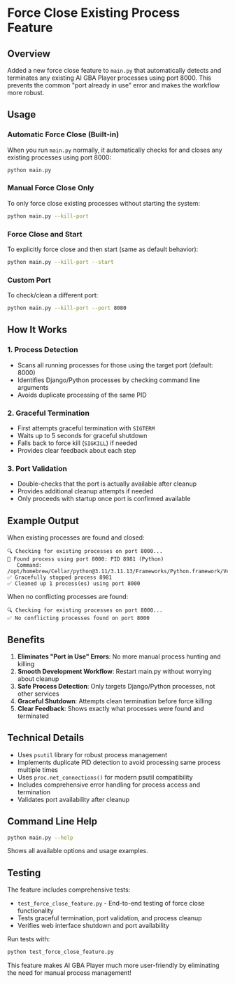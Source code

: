 # Force Close Existing Process Feature

## Overview
Added a new force close feature to `main.py` that automatically detects and terminates any existing AI GBA Player processes using port 8000. This prevents the common "port already in use" error and makes the workflow more robust.

## Usage

### Automatic Force Close (Built-in)
When you run `main.py` normally, it automatically checks for and closes any existing processes using port 8000:

```bash
python main.py
```

### Manual Force Close Only
To only force close existing processes without starting the system:

```bash
python main.py --kill-port
```

### Force Close and Start
To explicitly force close and then start (same as default behavior):

```bash
python main.py --kill-port --start
```

### Custom Port
To check/clean a different port:

```bash
python main.py --kill-port --port 8080
```

## How It Works

### 1. Process Detection
- Scans all running processes for those using the target port (default: 8000)
- Identifies Django/Python processes by checking command line arguments
- Avoids duplicate processing of the same PID

### 2. Graceful Termination
- First attempts graceful termination with `SIGTERM`
- Waits up to 5 seconds for graceful shutdown
- Falls back to force kill (`SIGKILL`) if needed
- Provides clear feedback about each step

### 3. Port Validation
- Double-checks that the port is actually available after cleanup
- Provides additional cleanup attempts if needed
- Only proceeds with startup once port is confirmed available

## Example Output

When existing processes are found and closed:

```
🔍 Checking for existing processes on port 8000...
🔧 Found process using port 8000: PID 8981 (Python)
   Command: /opt/homebrew/Cellar/python@3.11/3.11.13/Frameworks/Python.framework/Versions/3.11/Resources/Python...
✅ Gracefully stopped process 8981
✅ Cleaned up 1 process(es) using port 8000
```

When no conflicting processes are found:

```
🔍 Checking for existing processes on port 8000...
✅ No conflicting processes found on port 8000
```

## Benefits

1. **Eliminates "Port in Use" Errors**: No more manual process hunting and killing
2. **Smooth Development Workflow**: Restart main.py without worrying about cleanup
3. **Safe Process Detection**: Only targets Django/Python processes, not other services
4. **Graceful Shutdown**: Attempts clean termination before force killing
5. **Clear Feedback**: Shows exactly what processes were found and terminated

## Technical Details

- Uses `psutil` library for robust process management
- Implements duplicate PID detection to avoid processing same process multiple times
- Uses `proc.net_connections()` for modern psutil compatibility
- Includes comprehensive error handling for process access and termination
- Validates port availability after cleanup

## Command Line Help

```bash
python main.py --help
```

Shows all available options and usage examples.

## Testing

The feature includes comprehensive tests:

- `test_force_close_feature.py` - End-to-end testing of force close functionality
- Tests graceful termination, port validation, and process cleanup
- Verifies web interface shutdown and port availability

Run tests with:
```bash
python test_force_close_feature.py
```

This feature makes AI GBA Player much more user-friendly by eliminating the need for manual process management!